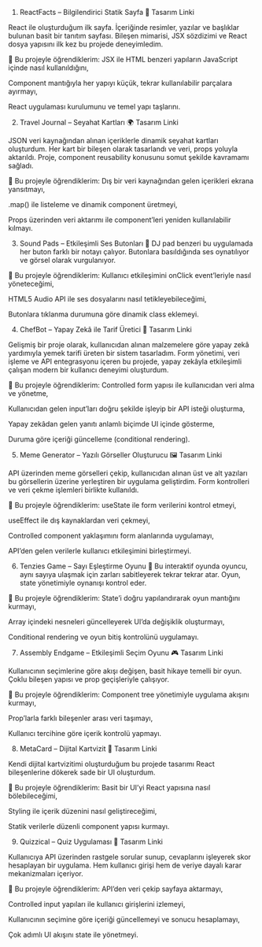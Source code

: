 1. ReactFacts – Bilgilendirici Statik Sayfa
📄 Tasarım Linki

React ile oluşturduğum ilk sayfa. İçeriğinde resimler, yazılar ve başlıklar bulunan basit bir tanıtım sayfası. Bileşen mimarisi, JSX sözdizimi ve React dosya yapısını ilk kez bu projede deneyimledim.

🚀 Bu projeyle öğrendiklerim:
JSX ile HTML benzeri yapıların JavaScript içinde nasıl kullanıldığını,

Component mantığıyla her yapıyı küçük, tekrar kullanılabilir parçalara ayırmayı,

React uygulaması kurulumunu ve temel yapı taşlarını.

2. Travel Journal – Seyahat Kartları
🌍 Tasarım Linki

JSON veri kaynağından alınan içeriklerle dinamik seyahat kartları oluşturdum. Her kart bir bileşen olarak tasarlandı ve veri, props yoluyla aktarıldı. Proje, component reusability konusunu somut şekilde kavramamı sağladı.

🚀 Bu projeyle öğrendiklerim:
Dış bir veri kaynağından gelen içerikleri ekrana yansıtmayı,

.map() ile listeleme ve dinamik component üretmeyi,

Props üzerinden veri aktarımı ile component’leri yeniden kullanılabilir kılmayı.

3. Sound Pads – Etkileşimli Ses Butonları
🎵 DJ pad benzeri bu uygulamada her buton farklı bir notayı çalıyor. Butonlara basıldığında ses oynatılıyor ve görsel olarak vurgulanıyor.

🚀 Bu projeyle öğrendiklerim:
Kullanıcı etkileşimini onClick event’leriyle nasıl yöneteceğimi,

HTML5 Audio API ile ses dosyalarını nasıl tetikleyebileceğimi,

Butonlara tıklanma durumuna göre dinamik class eklemeyi.

4. ChefBot – Yapay Zekâ ile Tarif Üretici
🤖 Tasarım Linki

Gelişmiş bir proje olarak, kullanıcıdan alınan malzemelere göre yapay zekâ yardımıyla yemek tarifi üreten bir sistem tasarladım. Form yönetimi, veri işleme ve API entegrasyonu içeren bu projede, yapay zekâyla etkileşimli çalışan modern bir kullanıcı deneyimi oluşturdum.

🚀 Bu projeyle öğrendiklerim:
Controlled form yapısı ile kullanıcıdan veri alma ve yönetme,

Kullanıcıdan gelen input’ları doğru şekilde işleyip bir API isteği oluşturma,

Yapay zekâdan gelen yanıtı anlamlı biçimde UI içinde gösterme,

Duruma göre içeriği güncelleme (conditional rendering).

5. Meme Generator – Yazılı Görseller Oluşturucu
🖼️ Tasarım Linki

API üzerinden meme görselleri çekip, kullanıcıdan alınan üst ve alt yazıları bu görsellerin üzerine yerleştiren bir uygulama geliştirdim. Form kontrolleri ve veri çekme işlemleri birlikte kullanıldı.

🚀 Bu projeyle öğrendiklerim:
useState ile form verilerini kontrol etmeyi,

useEffect ile dış kaynaklardan veri çekmeyi,

Controlled component yaklaşımını form alanlarında uygulamayı,

API’den gelen verilerle kullanıcı etkileşimini birleştirmeyi.

6. Tenzies Game – Sayı Eşleştirme Oyunu
🎲 Bu interaktif oyunda oyuncu, aynı sayıya ulaşmak için zarları sabitleyerek tekrar tekrar atar. Oyun, state yönetimiyle oynanışı kontrol eder.

🚀 Bu projeyle öğrendiklerim:
State’i doğru yapılandırarak oyun mantığını kurmayı,

Array içindeki nesneleri güncelleyerek UI’da değişiklik oluşturmayı,

Conditional rendering ve oyun bitiş kontrolünü uygulamayı.

7. Assembly Endgame – Etkileşimli Seçim Oyunu
🎮 Tasarım Linki

Kullanıcının seçimlerine göre akışı değişen, basit hikaye temelli bir oyun. Çoklu bileşen yapısı ve prop geçişleriyle çalışıyor.

🚀 Bu projeyle öğrendiklerim:
Component tree yönetimiyle uygulama akışını kurmayı,

Prop’larla farklı bileşenler arası veri taşımayı,

Kullanıcı tercihine göre içerik kontrolü yapmayı.

8. MetaCard – Dijital Kartvizit
💼 Tasarım Linki

Kendi dijital kartvizitimi oluşturduğum bu projede tasarımı React bileşenlerine dökerek sade bir UI oluşturdum.

🚀 Bu projeyle öğrendiklerim:
Basit bir UI’yi React yapısına nasıl bölebileceğimi,

Styling ile içerik düzenini nasıl geliştireceğimi,

Statik verilerle düzenli component yapısı kurmayı.

9. Quizzical – Quiz Uygulaması
🧠 Tasarım Linki

Kullanıcıya API üzerinden rastgele sorular sunup, cevaplarını işleyerek skor hesaplayan bir uygulama. Hem kullanıcı girişi hem de veriye dayalı karar mekanizmaları içeriyor.

🚀 Bu projeyle öğrendiklerim:
API’den veri çekip sayfaya aktarmayı,

Controlled input yapıları ile kullanıcı girişlerini izlemeyi,

Kullanıcının seçimine göre içeriği güncellemeyi ve sonucu hesaplamayı,

Çok adımlı UI akışını state ile yönetmeyi.
